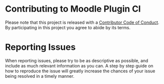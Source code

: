 # Contributing to Moodle Plugin CI

Please note that this project is released with a
[Contributor Code of Conduct](http://contributor-covenant.org/version/1/2/0/). By participating in this project you 
agree to abide by its terms.

# Reporting Issues

When reporting issues, please try to be as descriptive as possible, and include as much relevant information as you
can. A step by step guide on how to reproduce the issue will greatly increase the chances of your issue being
resolved in a timely manner.
